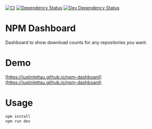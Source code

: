 [![CI](https://github.com/justinlettau/npm-dashboard/workflows/CI/badge.svg)](https://github.com/justinlettau/npm-dashboard/actions)
[![Dependency Status](https://david-dm.org/justinlettau/npm-dashboard.svg)](https://david-dm.org/justinlettau/npm-dashboard)
[![Dev Dependency Status](https://david-dm.org/justinlettau/npm-dashboard/dev-status.svg)](https://david-dm.org/justinlettau/npm-dashboard?type=dev)

# NPM Dashboard

Dashboard to show download counts for any repositories you want.

# Demo

[https://justinlettau.github.io/npm-dashboard](https://justinlettau.github.io/npm-dashboard)

# Usage

```bash
npm install
npm run dev
```
